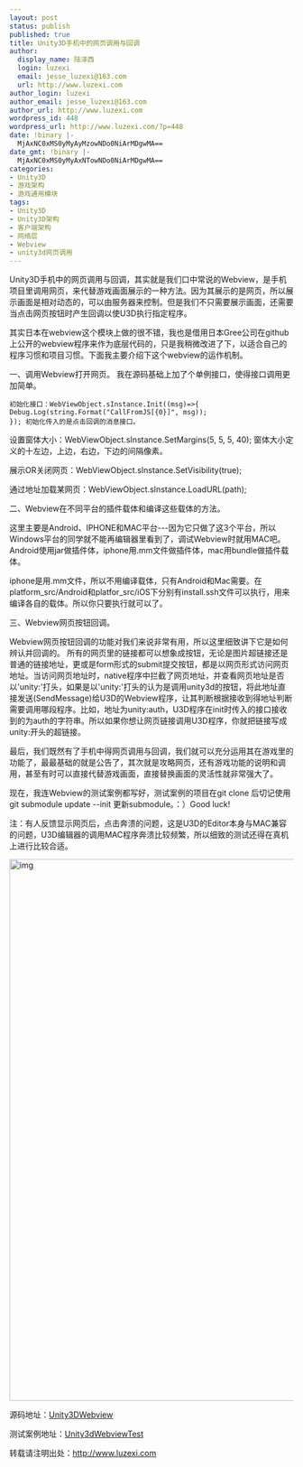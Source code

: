 ```yaml
---
layout: post
status: publish
published: true
title: Unity3D手机中的网页调用与回调
author:
  display_name: 陆泽西
  login: luzexi
  email: jesse_luzexi@163.com
  url: http://www.luzexi.com
author_login: luzexi
author_email: jesse_luzexi@163.com
author_url: http://www.luzexi.com
wordpress_id: 448
wordpress_url: http://www.luzexi.com/?p=448
date: !binary |-
  MjAxNC0xMS0yMyAyMzowNDo0NiArMDgwMA==
date_gmt: !binary |-
  MjAxNC0xMS0yMyAxNTowNDo0NiArMDgwMA==
categories:
- Unity3D
- 游戏架构
- 游戏通用模块
tags:
- Unity3D
- Unity3D架构
- 客户端架构
- 网络层
- Webview
- unity3d网页调用
---
```

Unity3D手机中的网页调用与回调，其实就是我们口中常说的Webview，是手机项目里调用网页，来代替游戏画面展示的一种方法。因为其展示的是网页，所以展示画面是相对动态的，可以由服务器来控制。但是我们不只需要展示画面，还需要当点击网页按钮时产生回调以使U3D执行指定程序。

其实日本在webview这个模块上做的很不错，我也是借用日本Gree公司在github上公开的webview程序来作为底层代码的，只是我稍微改进了下，以适合自己的程序习惯和项目习惯。下面我主要介绍下这个webview的运作机制。

一、调用Webview打开网页。
我在源码基础上加了个单例接口，使得接口调用更加简单。

```
初始化接口：WebViewObject.sInstance.Init((msg)=>{
Debug.Log(string.Format("CallFromJS[{0}]", msg));
}); 初始化传入的是点击回调的消息接口。
```

设置窗体大小：WebViewObject.sInstance.SetMargins(5, 5, 5, 40); 窗体大小定义的十左边，上边，右边，下边的间隔像素。

展示OR关闭网页：WebViewObject.sInstance.SetVisibility(true);

通过地址加载某网页：WebViewObject.sInstance.LoadURL(path);

二、Webview在不同平台的插件载体和编译这些载体的方法。

这里主要是Android、IPHONE和MAC平台---因为它只做了这3个平台，所以Windows平台的同学就不能再编辑器里看到了，调试Webview时就用MAC吧。Android使用jar做插件体，iphone用.mm文件做插件体，mac用bundle做插件载体。

iphone是用.mm文件，所以不用编译载体，只有Android和Mac需要。在platform_src/Android和platfor_src/iOS下分别有install.ssh文件可以执行，用来编译各自的载体。所以你只要执行就可以了。

三、Webview网页按钮回调。

Webview网页按钮回调的功能对我们来说非常有用，所以这里细致讲下它是如何辨认并回调的。
所有的网页里的链接都可以想象成按钮，无论是图片超链接还是普通的链接地址，更或是form形式的submit提交按钮，都是以网页形式访问网页地址。当访问网页地址时，native程序中拦截了网页地址，并查看网页地址是否以'unity:'打头，如果是以'unity:'打头的认为是调用unity3d的按钮，将此地址直接发送(SendMessage)给U3D的Webview程序，让其判断根据接收到得地址判断需要调用哪段程序。比如，地址为unity:auth，U3D程序在init时传入的接口接收到的为auth的字符串。所以如果你想让网页链接调用U3D程序，你就把链接写成unity:开头的超链接。

最后，我们既然有了手机中得网页调用与回调，我们就可以充分运用其在游戏里的功能了，最最基础的就是公告了，其次就是攻略网页，还有游戏功能的说明和调用，甚至有时可以直接代替游戏画面，直接替换画面的灵活性就非常强大了。

现在，我连Webview的测试案例都写好，测试案例的项目在git clone 后切记使用 git submodule update --init 更新submodule。：）Good luck!

注：有人反馈显示网页后，点击奔溃的问题，这是U3D的Editor本身与MAC兼容的问题，U3D编辑器的调用MAC程序奔溃比较频繁，所以细致的测试还得在真机上进行比较合适。

<img class="alignnone size-full wp-image-450" src="/assets/uploads/2014/11/img.png" alt="img" width="1408" height="960" />

源码地址：[Unity3DWebview](https://github.com/luzexi/Unity3DWebView)

测试案例地址：[Unity3dWebviewTest](https://github.com/luzexi/Unity3DWebView-Test)

转载请注明出处：http://www.luzexi.com
